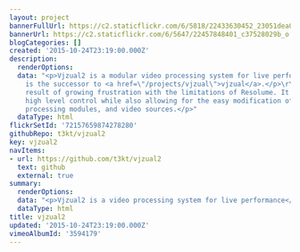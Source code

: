 ```yaml
---
layout: project
bannerFullUrl: https://c2.staticflickr.com/6/5818/22433630452_23051dea01_o.jpg
bannerUrl: https://c2.staticflickr.com/6/5647/22457848401_c37528029b_o.jpg
blogCategories: []
created: '2015-10-24T23:19:00.000Z'
description:
  renderOptions: 
  data: "<p>Vjzual2 is a modular video processing system for live performance.</p>\r\n<p>It
    is the successor to <a href=\"/projects/vjzual\">vjzual</a>.</p>\r\n<p>It is the
    result of growing frustration with the limitations of Resolume. It aims to provide
    high level control while also allowing for the easy modification of core systems,
    processing modules, and video sources.</p>"
  dataType: html
flickrSetId: '72157659874278280'
githubRepo: t3kt/vjzual2
key: vjzual2
navItems:
- url: https://github.com/t3kt/vjzual2
  text: github
  external: true
summary:
  renderOptions: 
  data: "<p>Vjzual2 is a video processing system for live performance</p>"
  dataType: html
title: vjzual2
updated: '2015-10-24T23:19:00.000Z'
vimeoAlbumId: '3594179'
---
```

